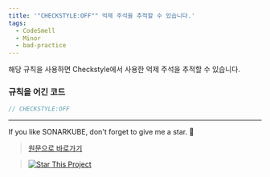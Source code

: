 ```yaml
---
title: '"CHECKSTYLE:OFF"" 억제 주석을 추적할 수 있습니다.'
tags:
  - CodeSmell
  - Minor
  - bad-practice
---
```


해당 규칙을 사용하면 Checkstyle에서 사용한 억제 주석을 추적할 수 있습니다.

### 규칙을 어긴 코드

```java
// CHECKSTYLE:OFF
```

---

If you like SONARKUBE, don't forget to give me a star. :star2:

> [원문으로 바로가기](https://rules.sonarsource.com/java/tag/bad-practice/RSPEC-1315)

> [![Star This Project](https://img.shields.io/github/stars/kantabile/sonarkube.svg?label=Stars&style=social)](https://github.com/kantabile/sonarkube)

